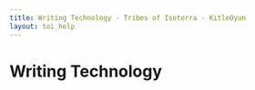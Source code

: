 ```yaml
---
title: Writing Technology - Tribes of Isoterra - KitleOyun
layout: toi_help
---
```


<h1 class="h1">Writing Technology</h1>
